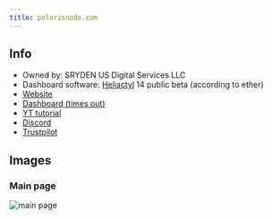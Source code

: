 ```yaml
---
title: polarisnode.com
---
```


## Info
* Owned by: SRYDEN US Digital Services LLC
* Dashboard software: [Heliactyl](https://github.com/OpenHeliactyl/Heliactyl) 14 public beta (according to ether)
* [Website](https://polarisnode.com)
* [Dashboard (times out)](https://my.polarisnode.com)
* [YT tutorial](https://www.youtube.com/watch?v=rpP9hIjgJe0)
* [Discord](https://discord.gg/vnB9hNfqGD)
* [Trustpilot](https://www.trustpilot.com/review/polarisnode.com)

## Images
### Main page
![main page](https://summerhosts.github.io/media/polaris/polarisnode.com%20main%20page.png)